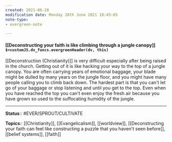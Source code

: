 ```yaml
---
created: 2021-06-28
modification date: Monday 28th June 2021 18:45:05
note-type: 
- evergreen-note

---
```


#### [[Deconstructing your faith is like climbing through a jungle canopy]] `$=customJS.dv_funcs.evergreenHeader(dv, this)`


[[Deconstruction (Christianity)]] is very difficult especially after being raised in the church. Getting out of it is like hacking your way to the top of a jungle canopy. You are often carrying years of emotional baggage, your blade might be dulled by many years on the jungle floor, and you might have many people calling you to climb back down. The hardest part is that you can't let go of your baggage or stop listening and until you get to the top. Even when you have reached the top you can't even enjoy the fresh air because you have grown so used to the suffocating humidity of the jungle.

---

**Status**:: #EVER/SPROUT/CULTIVATE 

**Topics**::  [[Christianity]], [[Evangelicalism]], [[worldview]], [[Deconstructing your faith can feel like constructing a puzzle that you haven't seen before]], [[belief systems]], [[faith]]
	
